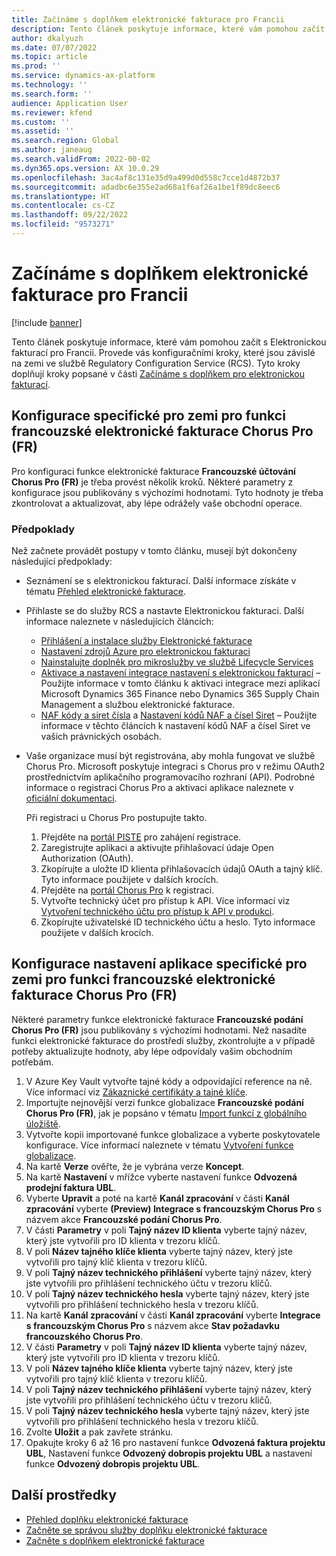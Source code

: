 ```yaml
---
title: Začínáme s doplňkem elektronické fakturace pro Francii
description: Tento článek poskytuje informace, které vám pomohou začít s doplňkem elektronické fakturace pro Francii.
author: dkalyuzh
ms.date: 07/07/2022
ms.topic: article
ms.prod: ''
ms.service: dynamics-ax-platform
ms.technology: ''
ms.search.form: ''
audience: Application User
ms.reviewer: kfend
ms.custom: ''
ms.assetid: ''
ms.search.region: Global
ms.author: janeaug
ms.search.validFrom: 2022-00-02
ms.dyn365.ops.version: AX 10.0.29
ms.openlocfilehash: 3ac4af8c131e35d9a499d0d558c7cce1d4872b37
ms.sourcegitcommit: adadbc6e355e2ad68a1f6af26a1be1f89dc8eec6
ms.translationtype: HT
ms.contentlocale: cs-CZ
ms.lasthandoff: 09/22/2022
ms.locfileid: "9573271"
---
```

# <a name="get-started-with-the-electronic-invoicing-add-on-for-france"></a>Začínáme s doplňkem elektronické fakturace pro Francii

[!include [banner](../includes/banner.md)]

Tento článek poskytuje informace, které vám pomohou začít s Elektronickou fakturací pro Francii. Provede vás konfiguračními kroky, které jsou závislé na zemi ve službě Regulatory Configuration Service (RCS). Tyto kroky doplňují kroky popsané v části [Začínáme s doplňkem pro elektronickou fakturací](e-invoicing-get-started.md).

## <a name="country-specific-configuration-for-french-chorus-pro-submission-fr-electronic-invoicing-feature"></a>Konfigurace specifické pro zemi pro funkci francouzské elektronické fakturace Chorus Pro (FR)

Pro konfiguraci funkce elektronické fakturace **Francouzské účtování Chorus Pro (FR)** je třeba provést několik kroků. Některé parametry z konfigurace jsou publikovány s výchozími hodnotami. Tyto hodnoty je třeba zkontrolovat a aktualizovat, aby lépe odrážely vaše obchodní operace.

### <a name="prerequisites"></a>Předpoklady

Než začnete provádět postupy v tomto článku, musejí být dokončeny následující předpoklady:

- Seznámení se s elektronickou fakturací. Další informace získáte v tématu [Přehled elektronické fakturace](e-invoicing-service-overview.md).
- Přihlaste se do služby RCS a nastavte Elektronickou fakturaci. Další informace naleznete v následujících článcích:

    - [Přihlášení a instalace služby Elektronické fakturace](e-invoicing-sign-up-install.md)
    - [Nastavení zdrojů Azure pro elektronickou fakturaci](e-invoicing-set-up-azure-resources.md)
    - [Nainstalujte doplněk pro mikroslužby ve službě Lifecycle Services](e-invoicing-install-add-in-microservices-lcs.md)
    - [Aktivace a nastavení integrace nastavení s elektronickou fakturací](e-invoicing-activate-setup-integration.md) – Použijte informace v tomto článku k aktivaci integrace mezi aplikací Microsoft Dynamics 365 Finance nebo Dynamics 365 Supply Chain Management a službou elektronické fakturace.
    - [NAF kódy a siret čísla](emea-fra-naf-codes-siret-numbers.md) a [Nastavení kódů NAF a čísel Siret](tasks/fr-00003-naf-codes-siret-numbers.md) – Použijte informace v těchto článcích k nastavení kódů NAF a čísel Siret ve vašich právnických osobách. 

- Vaše organizace musí být registrována, aby mohla fungovat ve službě Chorus Pro. Microsoft poskytuje integraci s Chorus pro v režimu OAuth2 prostřednictvím aplikačního programovacího rozhraní (API). Podrobné informace o registraci Chorus Pro a aktivaci aplikace naleznete v [oficiální dokumentaci](https://communaute.chorus-pro.gouv.fr/documentation/help-for-api-developers-in-oauth2-mode/).

    Při registraci u Chorus Pro postupujte takto.

    1. Přejděte na [portál PISTE](https://piste.gouv.fr/en/component/apiportal/registration) pro zahájení registrace. 
    2. Zaregistrujte aplikaci a aktivujte přihlašovací údaje Open Authorization (OAuth).
    3. Zkopírujte a uložte ID klienta přihlašovacích údajů OAuth a tajný klíč. Tyto informace použijete v dalších krocích.
    4. Přejděte na [portál Chorus Pro](https://portail.chorus-pro.gouv.fr/aife_csm/?id=aife_enrollment) k registraci. 
    5. Vytvořte technický účet pro přístup k API. Více informací viz [Vytvoření technického účtu pro přístup k API v produkci](https://communaute.chorus-pro.gouv.fr/documentation/creation-of-a-technical-account-for-an-api-access-in-production/).
    6. Zkopírujte uživatelské ID technického účtu a heslo. Tyto informace použijete v dalších krocích.

## <a name="country-specific-configuration-of-the-application-setup-for-the-french-chorus-pro-submission-fr-electronic-invoicing-feature"></a>Konfigurace nastavení aplikace specifické pro zemi pro funkci francouzské elektronické fakturace Chorus Pro (FR)

Některé parametry funkce elektronické fakturace **Francouzské podání Chorus Pro (FR)** jsou publikovány s výchozími hodnotami. Než nasadíte funkci elektronické fakturace do prostředí služby, zkontrolujte a v případě potřeby aktualizujte hodnoty, aby lépe odpovídaly vašim obchodním potřebám.

1. V Azure Key Vault vytvořte tajné kódy a odpovídající reference na ně. Více informací viz [Zákaznické certifikáty a tajné klíče](e-invoicing-customer-certificates-secrets.md).
2. Importujte nejnovější verzi funkce globalizace **Francouzské podání Chorus Pro (FR)**, jak je popsáno v tématu [Import funkcí z globálního úložiště](e-invoicing-import-feature-global-repository.md).
3. Vytvořte kopii importované funkce globalizace a vyberte poskytovatele konfigurace. Více informací naleznete v tématu [Vytvoření funkce globalizace](e-invoicing-create-new-globalization-feature.md).
4. Na kartě **Verze** ověřte, že je vybrána verze **Koncept**.
5. Na kartě **Nastavení** v mřížce vyberte nastavení funkce **Odvozená prodejní faktura UBL**.
6. Vyberte **Upravit** a poté na kartě **Kanál zpracování** v části **Kanál zpracování** vyberte **(Preview) Integrace s francouzským Chorus Pro** s názvem akce **Francouzské podání Chorus Pro**.
7. V části **Parametry** v poli **Tajný název ID klienta** vyberte tajný název, který jste vytvořili pro ID klienta v trezoru klíčů.
8. V poli **Název tajného klíče klienta** vyberte tajný název, který jste vytvořili pro tajný klíč klienta v trezoru klíčů.
9. V poli **Tajný název technického přihlášení** vyberte tajný název, který jste vytvořili pro přihlášení technického účtu v trezoru klíčů.
10. V poli **Tajný název technického hesla** vyberte tajný název, který jste vytvořili pro přihlášení technického hesla v trezoru klíčů.
11. Na kartě **Kanál zpracování** v části **Kanál zpracování** vyberte **Integrace s francouzským Chorus Pro** s názvem akce **Stav požadavku francouzského Chorus Pro**.
12. V části **Parametry** v poli **Tajný název ID klienta** vyberte tajný název, který jste vytvořili pro ID klienta v trezoru klíčů.
13. V poli **Název tajného klíče klienta** vyberte tajný název, který jste vytvořili pro tajný klíč klienta v trezoru klíčů.
14. V poli **Tajný název technického přihlášení** vyberte tajný název, který jste vytvořili pro přihlášení technického účtu v trezoru klíčů.
15. V poli **Tajný název technického hesla** vyberte tajný název, který jste vytvořili pro přihlášení technického hesla v trezoru klíčů.
16. Zvolte **Uložit** a pak zavřete stránku.
17. Opakujte kroky 6 až 16 pro nastavení funkce **Odvozená faktura projektu UBL**, Nastavení funkce **Odvozený dobropis projektu UBL** a nastavení funkce **Odvozený dobropis projektu UBL**.

## <a name="additional-resources"></a>Další prostředky

- [Přehled doplňku elektronické fakturace](e-invoicing-service-overview.md)
- [Začněte se správou služby doplňku elektronické fakturace](e-invoicing-get-started-service-administration.md)
- [Začněte s doplňkem elektronické fakturace](e-invoicing-get-started.md)
